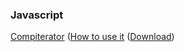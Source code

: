 ### Javascript

[Compiterator](compiterator/index.html)
([How to use it](https://github.com/AEFGP/AEFGP.github.io/wiki/Compiterator:-The-Chaos-Game) ([Download](https://github.com/AEFGP/AEFGP.github.io/releases/tag/compiterator_1.7))
